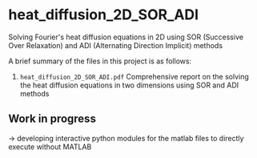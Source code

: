 # heat_diffusion_2D_SOR_ADI
Solving Fourier's heat diffusion equations in 2D using SOR (Successive Over Relaxation) and ADI (Alternating Direction Implicit) methods

A brief summary of the files in this project is as follows:

1. `heat_diffusion_2D_SOR_ADI.pdf`
Comprehensive report on the solving the heat diffusion equations in two dimensions using SOR and ADI methods

## Work in progress

-> developing interactive python modules for the matlab files to directly execute without MATLAB

